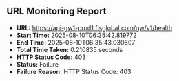 ## URL Monitoring Report

- **URL:** https://api-gw1-prod1.fisglobal.com/gw/v1/health
- **Start Time:** 2025-08-10T06:35:42.819772
- **End Time:** 2025-08-10T06:35:43.030607
- **Total Time Taken:** 0.210835 seconds
- **HTTP Status Code:** 403
- **Status:** Failure
- **Failure Reason:** HTTP Status Code: 403
